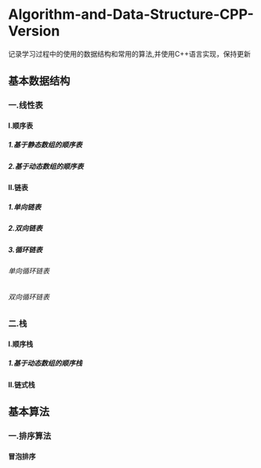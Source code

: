 # Algorithm-and-Data-Structure-CPP-Version
记录学习过程中的使用的数据结构和常用的算法,并使用C++语言实现，保持更新
## 基本数据结构 
### 一.线性表
#### Ⅰ.顺序表  
##### 1.基于静态数组的顺序表
##### 2.基于动态数组的顺序表  
#### Ⅱ.链表 
##### 1.单向链表 
##### 2.双向链表 
##### 3.循环链表  
###### 单向循环链表  
###### 双向循环链表
### 二.栈
#### Ⅰ.顺序栈
##### 1.基于动态数组的顺序栈  
#### Ⅱ.链式栈    
## 基本算法 
### 一.排序算法 
#### 冒泡排序
